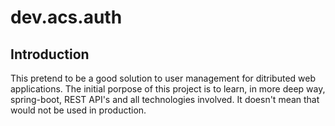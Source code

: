 # dev.acs.auth
## Introduction

This pretend to be a good solution to user management for ditributed web applications. The initial porpose of this project is to learn, in more deep way, spring-boot, REST API's and all technologies involved. It doesn't mean that would not be used in production. 




